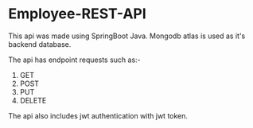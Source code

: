 # Employee-REST-API

This api was made using SpringBoot Java. Mongodb atlas is used as it's backend database.

The api has endpoint requests such as:-
  1. GET
  2. POST
  3. PUT
  4. DELETE

The api also includes jwt authentication with jwt token.
